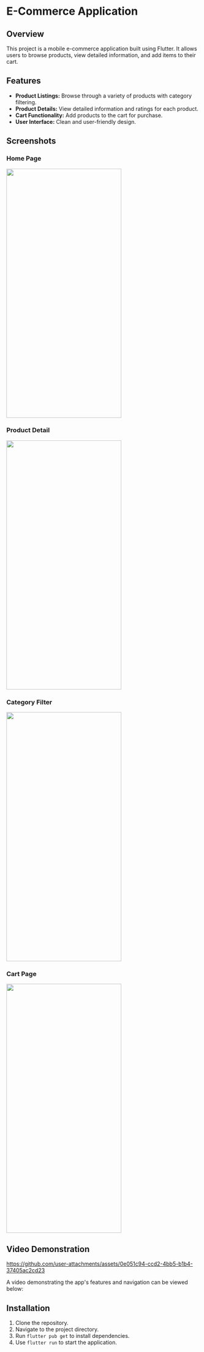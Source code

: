 # E-Commerce Application

## Overview

This project is a mobile e-commerce application built using Flutter. It allows users to browse products, view detailed information, and add items to their cart.

## Features

- **Product Listings:** Browse through a variety of products with category filtering.
- **Product Details:** View detailed information and ratings for each product.
- **Cart Functionality:** Add products to the cart for purchase.
- **User Interface:** Clean and user-friendly design.

## Screenshots

### Home Page
<img src="https://github.com/user-attachments/assets/b42bf50f-ce43-4531-a7f2-b14bdc06f4d2" height="650px" width="300px">

### Product Detail
<img src="(https://github.com/user-attachments/assets/e06aa3b7-dd76-4e24-864e-8cce3dcfaed5" height="650px" width="300px">

### Category Filter
<img src="https://github.com/user-attachments/assets/b96e62dc-c5df-4bda-8df6-59ff2dda0149" height="650px" width="300px">

### Cart Page
<img src="https://github.com/user-attachments/assets/17a29314-a7c9-4ace-9787-c44c573422ce" height="650px" width="300px">

## Video Demonstration

https://github.com/user-attachments/assets/0e051c94-ccd2-4bb5-b1b4-37405ac2cd23



A video demonstrating the app's features and navigation can be viewed below:



## Installation

1. Clone the repository.
2. Navigate to the project directory.
3. Run `flutter pub get` to install dependencies.
4. Use `flutter run` to start the application.

